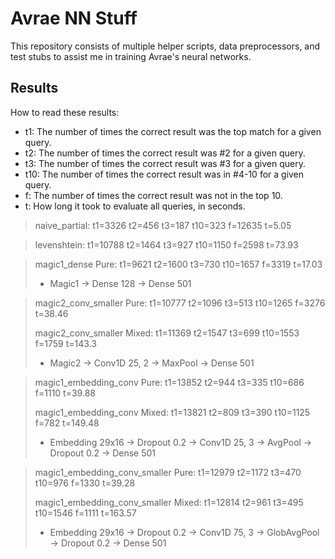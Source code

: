 # Avrae NN Stuff
This repository consists of multiple helper scripts, data
preprocessors, and test stubs to assist me in training Avrae's
neural networks.

## Results
How to read these results:
- t1: The number of times the correct result was the top match for a given query.
- t2: The number of times the correct result was #2 for a given query.
- t3: The number of times the correct result was #3 for a given query.
- t10: The number of times the correct result was in #4-10 for a given query.
- f: The number of times the correct result was not in the top 10.
- t: How long it took to evaluate all queries, in seconds.
> naive_partial: t1=3326 t2=456 t3=187 t10=323 f=12635 t=5.05

> levenshtein: t1=10788 t2=1464 t3=927 t10=1150 f=2598 t=73.93

> magic1_dense Pure: t1=9621 t2=1600 t3=730 t10=1657 f=3319 t=17.03
>   - Magic1 -> Dense 128 -> Dense 501

> magic2_conv_smaller Pure: t1=10777 t2=1096 t3=513 t10=1265 f=3276 t=38.46
>
> magic2_conv_smaller Mixed: t1=11369 t2=1547 t3=699 t10=1553 f=1759 t=143.3
>   - Magic2 -> Conv1D 25, 2 -> MaxPool -> Dense 501

> magic1_embedding_conv Pure: t1=13852 t2=944 t3=335 t10=686 f=1110 t=39.88
>
> magic1_embedding_conv Mixed: t1=13821 t2=809 t3=390 t10=1125 f=782 t=149.48
>   - Embedding 29x16 -> Dropout 0.2 -> Conv1D 25, 3 -> AvgPool -> Dropout 0.2 -> Dense 501

> magic1_embedding_conv_smaller Pure: t1=12979 t2=1172 t3=470 t10=976 f=1330 t=39.28
>
> magic1_embedding_conv_smaller Mixed: t1=12814 t2=961 t3=495 t10=1546 f=1111 t=163.57
>   - Embedding 29x16 -> Dropout 0.2 -> Conv1D 75, 3 -> GlobAvgPool -> Dropout 0.2 -> Dense 501
